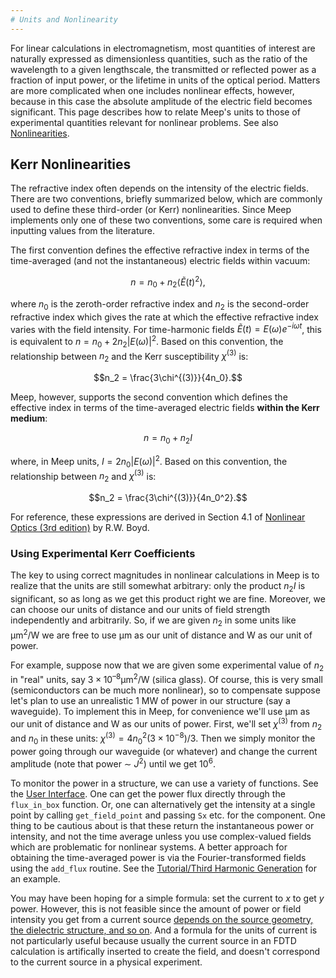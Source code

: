 ```yaml
---
# Units and Nonlinearity
---
```


For linear calculations in electromagnetism, most quantities of interest are naturally expressed as dimensionless quantities, such as the ratio of the wavelength to a given lengthscale, the transmitted or reflected power as a fraction of input power, or the lifetime in units of the optical period. Matters are more complicated when one includes nonlinear effects, however, because in this case the absolute amplitude of the electric field becomes significant. This page describes how to relate Meep's units to those of experimental quantities relevant for nonlinear problems. See also [Nonlinearities](Materials.md#nonlinearity).

Kerr Nonlinearities
-------------------

The refractive index often depends on the intensity of the electric fields. There are two conventions, briefly summarized below, which are commonly used to define these third-order (or Kerr) nonlinearities. Since Meep implements only one of these two conventions, some care is required when inputting values from the literature.

The first convention defines the effective refractive index in terms of the time-averaged (and not the instantaneous) electric fields within vacuum:

$$n =n _0 + n_2 \langle \tilde{E}(t)^2 \rangle ,$$

where $n_0$ is the zeroth-order refractive index and $n_2$ is the second-order refractive index which gives the rate at which the effective refractive index varies with the field intensity. For time-harmonic fields $\tilde{E}(t)=E(\omega)e^{-i\omega t}$, this is equivalent to $n =n _0 + 2 n_2 \vert E(\omega) \vert ^2$. Based on this convention, the relationship between $n_2$ and the Kerr susceptibility $\chi^{(3)}$ is:

$$n_2 = \frac{3\chi^{(3)}}{4n_0}.$$

Meep, however, supports the second convention which defines the effective index in terms of the time-averaged electric fields **within the Kerr medium**:

$$n =n _0 + n_2 I$$

where, in Meep units, $I = 2n_0\vert E(\omega) \vert^2$. Based on this convention, the relationship between $n_2$ and $\chi^{(3)}$ is:

$$n_2 = \frac{3\chi^{(3)}}{4n_0^2}.$$

For reference, these expressions are derived in Section 4.1 of [Nonlinear Optics (3rd edition)](https://www.amazon.com/Nonlinear-Optics-Third-Robert-Boyd/dp/0123694701) by R.W. Boyd.

### Using Experimental Kerr Coefficients

The key to using correct magnitudes in nonlinear calculations in Meep is to realize that the units are still somewhat arbitrary: only the product $n_2 I$ is significant, so as long as we get this product right we are fine. Moreover, we can choose our units of distance and our units of field strength independently and arbitrarily. So, if we are given $n_2$ in some units like &#956;m<sup>2</sup>/W we are free to use &#956;m as our unit of distance and W as our unit of power.

For example, suppose now that we are given some experimental value of $n_2$ in "real" units, say $3\times10^{–8}$&#956;m<sup>2</sup>/W (silica glass). Of course, this is very small (semiconductors can be much more nonlinear), so to compensate suppose let's plan to use an unrealistic 1 MW of power in our structure (say a waveguide). To implement this in Meep, for convenience we'll use &#956;m as our unit of distance and W as our units of power. First, we'll set $\chi^{(3)}$ from $n_2$ and $n_0$ in these units: $\chi^{(3)} = 4n_0^2 (3\times 10^{-8})/3$. Then we simply monitor the power going through our waveguide (or whatever) and change the current amplitude (note that power &#8764; $J^2$) until we get $10^6$.

To monitor the power in a structure, we can use a variety of functions. See the [User Interface](Python_User_Interface.md). One can get the power flux directly through the `flux_in_box` function. Or, one can alternatively get the intensity at a single point by calling `get_field_point` and passing `Sx` etc. for the component. One thing to be cautious about is that these return the instantaneous power or intensity, and not the time average unless you use complex-valued fields which are problematic for nonlinear systems. A better approach for obtaining the time-averaged power is via the Fourier-transformed fields using the `add_flux` routine. See the [Tutorial/Third Harmonic Generation](Python_Tutorials/Third_Harmonic_Generation/) for an example.

You may have been hoping for a simple formula: set the current to *x* to get *y* power. However, this is not feasible since the amount of power or field intensity you get from a current source [depends on the source geometry, the dielectric structure, and so on](FAQ/#how-does-the-current-amplitude-relate-to-the-resulting-field-amplitude). And a formula for the units of current is not particularly useful because usually the current source in an FDTD calculation is artifically inserted to create the field, and doesn't correspond to the current source in a physical experiment.
